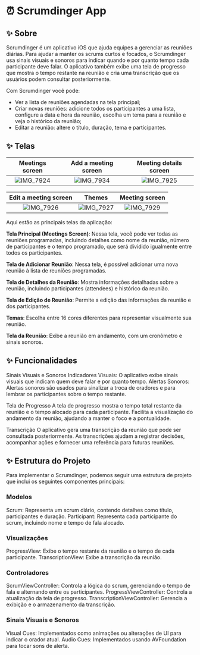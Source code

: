 # ⏰ Scrumdinger App
## ✨ Sobre
Scrumdinger é um aplicativo iOS que ajuda equipes a gerenciar as reuniões diárias. Para ajudar a manter os scrums curtos e focados, o Scrumdinger usa sinais visuais e sonoros para indicar quando e por quanto tempo cada participante deve falar. O aplicativo também exibe uma tela de progresso que mostra o tempo restante na reunião e cria uma transcrição que os usuários podem consultar posteriormente.

Com Scrumdinger você pode:

- Ver a lista de reuniões agendadas na tela principal;
- Criar novas reuniões: adicione todos os participantes a uma lista, configure a data e hora da reunião, escolha um tema para a reunião e veja o histórico da reunião;
- Editar a reunião: altere o título, duração, tema e participantes.

## ✨ Telas

| Meetings screen | Add a meeting screen |  Meeting details screen |
|:---------:|:---------:|:---------:|
| ![IMG_7924](https://github.com/user-attachments/assets/0cfc53b7-f6ce-4621-b510-2b7de87baa0d) | ![IMG_7934](https://github.com/user-attachments/assets/081ed4d9-7186-4762-b7ad-2173c26399b8) | ![IMG_7925](https://github.com/user-attachments/assets/d0b544f9-0a77-4e9a-862c-145c8fa8faf1) |

| Edit a meeting screen | Themes | Meeting screen |
|:---------:|:---------:|:---------:|
| ![IMG_7926](https://github.com/user-attachments/assets/e692c25e-fd86-4b8b-832e-4f256aa0b576) | ![IMG_7927](https://github.com/user-attachments/assets/2895ccf3-aef7-42a3-97d9-5f77d5e840fe) | ![IMG_7929](https://github.com/user-attachments/assets/9759e1bd-2d75-4f32-980f-6199e9ef1355) |


Aqui estão as principais telas da aplicação:

**Tela Principal (Meetings Screen)**: Nessa tela, você pode ver todas as reuniões programadas, incluindo detalhes como nome da reunião, número de participantes e o tempo programado, que será dividido igualmente entre todos os participantes.

**Tela de Adicionar Reunião**: Nessa tela, é possível adicionar uma nova reunião à lista de reuniões programadas.

**Tela de Detalhes da Reunião**: Mostra informações detalhadas sobre a reunião, incluindo participantes (attendees) e histórico da reunião.

**Tela de Edição de Reunião**: Permite a edição das informações da reunião e dos participantes.

**Temas**: Escolha entre 16 cores diferentes para representar visualmente sua reunião.

**Tela da Reunião**: Exibe a reunião em andamento, com um cronômetro e sinais sonoros.

## ✨ Funcionalidades
Sinais Visuais e Sonoros
Indicadores Visuais: O aplicativo exibe sinais visuais que indicam quem deve falar e por quanto tempo.
Alertas Sonoros: Alertas sonoros são usados para sinalizar a troca de oradores e para lembrar os participantes sobre o tempo restante.

Tela de Progresso
A tela de progresso mostra o tempo total restante da reunião e o tempo alocado para cada participante.
Facilita a visualização do andamento da reunião, ajudando a manter o foco e a pontualidade.

Transcrição
O aplicativo gera uma transcrição da reunião que pode ser consultada posteriormente.
As transcrições ajudam a registrar decisões, acompanhar ações e fornecer uma referência para futuras reuniões.

## ✨ Estrutura do Projeto
Para implementar o Scrumdinger, podemos seguir uma estrutura de projeto que inclui os seguintes componentes principais:

### Modelos
Scrum: Representa um scrum diário, contendo detalhes como título, participantes e duração.
Participant: Representa cada participante do scrum, incluindo nome e tempo de fala alocado.

### Visualizações
ProgressView: Exibe o tempo restante da reunião e o tempo de cada participante.
TranscriptionView: Exibe a transcrição da reunião.

### Controladores
ScrumViewController: Controla a lógica do scrum, gerenciando o tempo de fala e alternando entre os participantes.
ProgressViewController: Controla a atualização da tela de progresso.
TranscriptionViewController: Gerencia a exibição e o armazenamento da transcrição.

### Sinais Visuais e Sonoros
Visual Cues: Implementados como animações ou alterações de UI para indicar o orador atual.
Audio Cues: Implementados usando AVFoundation para tocar sons de alerta.
